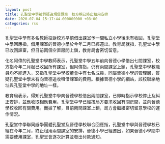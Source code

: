 ```yaml
---
layout: post
title: 孔聖堂中學被質疑違規借課室　校方稱已終止租用安排
date: 2020-07-04 15:17:44.000000000 +08:00
categories: rss
---
```


孔聖堂中學有多名教師投訴校方早前借出課室予一間私立小學後未有收回，孔聖堂中學回應指，借用課室的晉德小學於今年二月已經遷出。教育局就指，孔聖堂中學已收回課室，但目前兩個空置房間上鎖，教育局會密切留意。

化名阿偉的孔聖堂中學教師表示，孔聖堂中學五年前向晉德小學借出七間課室，校方指今年二月起已收回所有課室，但阿偉指，仍有兩間課室上鎖，孔聖堂中學教職員均不能進入，又指孔聖堂中學校董會中有七名成員，同屬晉德小學的管理層，質疑孔聖堂中學未有向晉德追收租借課室的費用。根據晉德小學的網站，該校聯絡地址與孔聖堂中學的地址一樣。

教育局表示，得知孔聖堂中學向晉德學校借出兩間課室，已即時指示學校停止及糾正安排，並應收取相應費用，孔聖堂中學已經按局方要求收回有關房間，並向晉德學校收回有關費用。而據了解，目前兩間課室上鎖，局方會繼續密切留意學校的運作情況。

孔聖堂中學聯同辦學團體孔聖堂及晉德學校聯合回應指，孔聖堂中學與晉德學校已經在今年二月，終止租用兩間課室的安排，晉德小學已經遷出，如果晉德小學間中需要使用課室，孔聖堂會逐次計算並發出付款通知。
